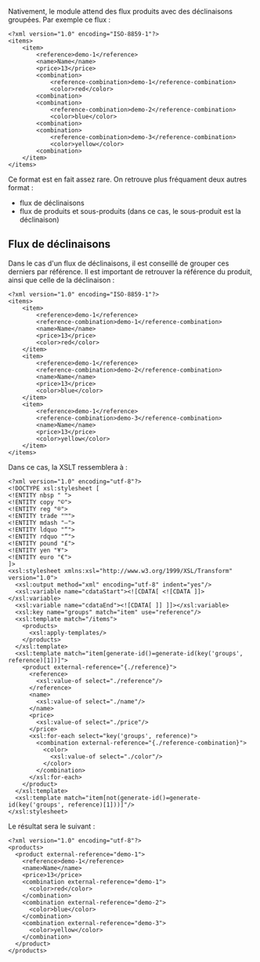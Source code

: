Nativement, le module attend des flux produits avec des déclinaisons groupées. Par exemple ce flux :

```
<?xml version="1.0" encoding="ISO-8859-1"?>
<items>
    <item>
        <reference>demo-1</reference>
        <name>Name</name>
        <price>13</price>
        <combination>
            <reference-combination>demo-1</reference-combination>
            <color>red</color>
        <combination>
        <combination>
            <reference-combination>demo-2</reference-combination>
            <color>blue</color>
        <combination>
        <combination>
            <reference-combination>demo-3</reference-combination>
            <color>yellow</color>
        <combination>
    </item>
</items>
```

Ce format est en fait assez rare. On retrouve plus fréquament deux autres format :
* flux de déclinaisons
* flux de produits et sous-produits (dans ce cas, le sous-produit est la déclinaison)


## Flux de déclinaisons

Dans le cas d'un flux de déclinaisons, il est conseillé de grouper ces derniers par référence. Il est important de retrouver la référence du produit, ainsi que celle de la déclinaison :

```
<?xml version="1.0" encoding="ISO-8859-1"?>
<items>
    <item>
        <reference>demo-1</reference>
        <reference-combination>demo-1</reference-combination>
        <name>Name</name>
        <price>13</price>
        <color>red</color>
    </item>
    <item>
        <reference>demo-1</reference>
        <reference-combination>demo-2</reference-combination>
        <name>Name</name>
        <price>13</price>
        <color>blue</color>
    </item>
    <item>
        <reference>demo-1</reference>
        <reference-combination>demo-3</reference-combination>
        <name>Name</name>
        <price>13</price>
        <color>yellow</color>
    </item>
</items>
```

Dans ce cas, la XSLT ressemblera à :

```
<?xml version="1.0" encoding="utf-8"?>
<!DOCTYPE xsl:stylesheet [
<!ENTITY nbsp " ">
<!ENTITY copy "©">
<!ENTITY reg "®">
<!ENTITY trade "™">
<!ENTITY mdash "—">
<!ENTITY ldquo "“">
<!ENTITY rdquo "”">
<!ENTITY pound "£">
<!ENTITY yen "¥">
<!ENTITY euro "€">
]>
<xsl:stylesheet xmlns:xsl="http://www.w3.org/1999/XSL/Transform" version="1.0">
  <xsl:output method="xml" encoding="utf-8" indent="yes"/>
  <xsl:variable name="cdataStart"><![CDATA[ <![CDATA ]]></xsl:variable>
  <xsl:variable name="cdataEnd"><![CDATA[ ]] ]]></xsl:variable>
  <xsl:key name="groups" match="item" use="reference"/>
  <xsl:template match="/items">
    <products>
      <xsl:apply-templates/>
    </products>
  </xsl:template>
  <xsl:template match="item[generate-id()=generate-id(key('groups', reference)[1])]">
    <product external-reference="{./reference}">
      <reference>
        <xsl:value-of select="./reference"/>
      </reference>
      <name>
        <xsl:value-of select="./name"/>
      </name>
      <price>
        <xsl:value-of select="./price"/>
      </price>
      <xsl:for-each select="key('groups', reference)">
        <combination external-reference="{./reference-combination}">
          <color>
            <xsl:value-of select="./color"/>
          </color>
        </combination>
      </xsl:for-each>
    </product>
  </xsl:template>
  <xsl:template match="item[not(generate-id()=generate-id(key('groups', reference)[1]))]"/>
</xsl:stylesheet>
```

Le résultat sera le suivant :

```
<?xml version="1.0" encoding="utf-8"?>
<products>
  <product external-reference="demo-1">
    <reference>demo-1</reference>
    <name>Name</name>
    <price>13</price>
    <combination external-reference="demo-1">
      <color>red</color>
    </combination>
    <combination external-reference="demo-2">
      <color>blue</color>
    </combination>
    <combination external-reference="demo-3">
      <color>yellow</color>
    </combination>
  </product>
</products>
```
